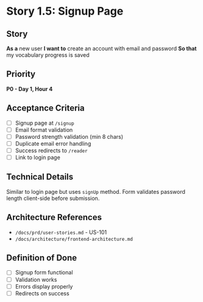 # Story 1.5: Signup Page

## Story
**As a** new user
**I want to** create an account with email and password
**So that** my vocabulary progress is saved

## Priority
**P0 - Day 1, Hour 4**

## Acceptance Criteria
- [ ] Signup page at `/signup`
- [ ] Email format validation
- [ ] Password strength validation (min 8 chars)
- [ ] Duplicate email error handling
- [ ] Success redirects to `/reader`
- [ ] Link to login page

## Technical Details
Similar to login page but uses `signUp` method. Form validates password length client-side before submission.

## Architecture References
- `/docs/prd/user-stories.md` - US-101
- `/docs/architecture/frontend-architecture.md`

## Definition of Done
- [ ] Signup form functional
- [ ] Validation works
- [ ] Errors display properly
- [ ] Redirects on success
